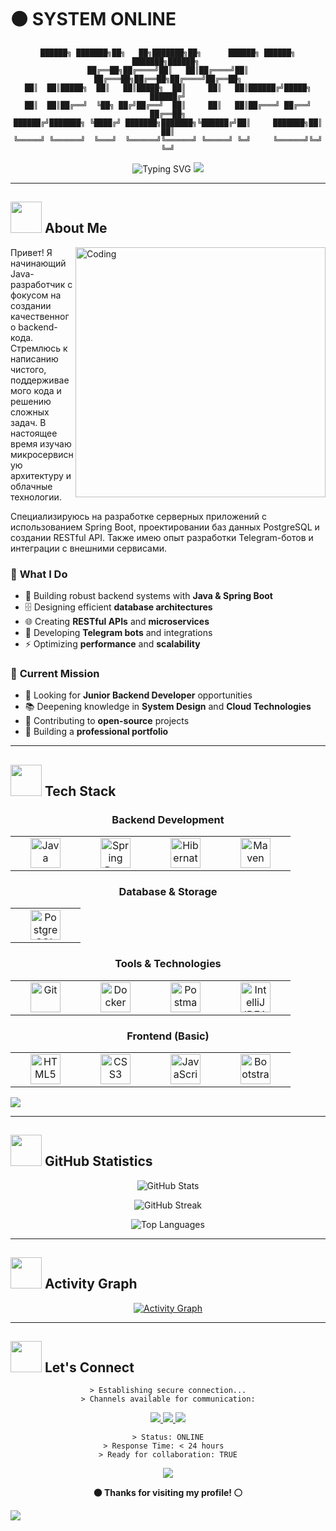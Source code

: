 # ⚫ SYSTEM ONLINE

<div align="center">
  
```
██████╗ ███████╗██╗   ██╗███████╗██╗      ██████╗ ██████╗ ███████╗██████╗ 
██╔══██╗██╔════╝██║   ██║██╔════╝██║     ██╔═══██╗██╔══██╗██╔════╝██╔══██╗
██║  ██║█████╗  ██║   ██║█████╗  ██║     ██║   ██║██████╔╝█████╗  ██████╔╝
██║  ██║██╔══╝  ╚██╗ ██╔╝██╔══╝  ██║     ██║   ██║██╔═══╝ ██╔══╝  ██╔══██╗
██████╔╝███████╗ ╚████╔╝ ███████╗███████╗╚██████╔╝██║     ███████╗██║  ██║
╚═════╝ ╚══════╝  ╚═══╝  ╚══════╝╚══════╝ ╚═════╝ ╚═╝     ╚══════╝╚═╝  ╚═╝
```

<img src="https://readme-typing-svg.herokuapp.com?font=Courier+New&size=18&duration=2000&pause=1000&color=FFFFFF&background=000000&center=true&vCenter=true&width=600&lines=Java+Backend+Developer;Building+Robust+Server+Architecture;Spring+Boot+%7C+PostgreSQL+%7C+REST+APIs;Crafting+Clean+%26+Scalable+Code;Open+to+Collaboration" alt="Typing SVG" />

<img src="https://user-images.githubusercontent.com/73097560/115834477-dbab4500-a447-11eb-908a-139a6edaec5c.gif">

</div>

---

## <img src="https://media.giphy.com/media/VgCDAzcKvsR6OM0uWg/giphy.gif" width="50"> **About Me**

<div align="left">

<img align="right" alt="Coding" width="400" src="https://user-images.githubusercontent.com/74038190/212750672-2f3f2b50-c84f-4ed8-a60a-849ae69ff9df.gif">

Привет! Я начинающий Java-разработчик с фокусом на создании качественного backend-кода. Стремлюсь к написанию чистого, поддерживаемого кода и решению сложных задач. В настоящее время изучаю микросервисную архитектуру и облачные технологии.

Специализируюсь на разработке серверных приложений с использованием Spring Boot, проектировании баз данных PostgreSQL и создании RESTful API. Также имею опыт разработки Telegram-ботов и интеграции с внешними сервисами.

### 🎯 **What I Do**
- 🔧 Building robust backend systems with **Java & Spring Boot**
- 🗄️ Designing efficient **database architectures**
- 🌐 Creating **RESTful APIs** and **microservices**
- 📱 Developing **Telegram bots** and integrations
- ⚡ Optimizing **performance** and **scalability**

### 🚀 **Current Mission**
- 💼 Looking for **Junior Backend Developer** opportunities
- 📚 Deepening knowledge in **System Design** and **Cloud Technologies**
- 🤝 Contributing to **open-source** projects
- 🎯 Building a **professional portfolio**

</div>

---

## <img src="https://media2.giphy.com/media/QssGEmpkyEOhBCb7e1/giphy.gif?cid=ecf05e47a0n3gi1bfqntqmob8g9aid1oyj2wr3ds3mg700bl&rid=giphy.gif" width="50"> **Tech Stack**

<div align="center">

### **Backend Development**
<table>
  <tr>
    <td align="center" width="96">
      <img src="https://skillicons.dev/icons?i=java" width="48" height="48" alt="Java" />
    </td>
    <td align="center" width="96">
      <img src="https://skillicons.dev/icons?i=spring" width="48" height="48" alt="Spring Boot" />
    </td>
    <td align="center" width="96">
      <img src="https://skillicons.dev/icons?i=hibernate" width="48" height="48" alt="Hibernate" />
    </td>
    <td align="center" width="96">
      <img src="https://skillicons.dev/icons?i=maven" width="48" height="48" alt="Maven" />
    </td>
  </tr>
</table>

### **Database & Storage**
<table>
  <tr>
    <td align="center" width="96">
      <img src="https://skillicons.dev/icons?i=postgresql" width="48" height="48" alt="PostgreSQL" />
    </td>
  </tr>
</table>

### **Tools & Technologies**
<table>
  <tr>
    <td align="center" width="96">
      <img src="https://skillicons.dev/icons?i=git" width="48" height="48" alt="Git" />
    </td>
    <td align="center" width="96">
      <img src="https://skillicons.dev/icons?i=docker" width="48" height="48" alt="Docker" />
    </td>
    <td align="center" width="96">
      <img src="https://skillicons.dev/icons?i=postman" width="48" height="48" alt="Postman" />
    </td>
    <td align="center" width="96">
      <img src="https://skillicons.dev/icons?i=idea" width="48" height="48" alt="IntelliJ IDEA" />
    </td>
  </tr>
</table>

### **Frontend (Basic)**
<table>
  <tr>
    <td align="center" width="96">
      <img src="https://skillicons.dev/icons?i=html" width="48" height="48" alt="HTML5" />
    </td>
    <td align="center" width="96">
      <img src="https://skillicons.dev/icons?i=css" width="48" height="48" alt="CSS3" />
    </td>
    <td align="center" width="96">
      <img src="https://skillicons.dev/icons?i=js" width="48" height="48" alt="JavaScript" />
    </td>
    <td align="center" width="96">
      <img src="https://user-images.githubusercontent.com/25181517/183898054-b3d693d4-dafb-4808-a509-bab54cf5de34.png" width="48" height="48" alt="Bootstrap" />
    </td>
  </tr>
</table>

</div>

<img src="https://user-images.githubusercontent.com/73097560/115834477-dbab4500-a447-11eb-908a-139a6edaec5c.gif">

---

## <img src="https://media.giphy.com/media/iY8CRBdQXODJSCERIr/giphy.gif" width="50"> **GitHub Statistics**

<div align="center">

![GitHub Stats](https://github-readme-stats.vercel.app/api?username=Adis-cmd&show_icons=true&theme=dark&hide_border=true&bg_color=000000&title_color=FFFFFF&icon_color=FFFFFF&text_color=FFFFFF&border_radius=0)

![GitHub Streak](https://github-readme-streak-stats.herokuapp.com?user=Adis-cmd&theme=dark&hide_border=true&background=000000&stroke=FFFFFF&ring=FFFFFF&fire=FFFFFF&currStreakNum=FFFFFF&sideNums=FFFFFF&currStreakLabel=FFFFFF&sideLabels=FFFFFF&dates=FFFFFF&border_radius=0)

![Top Languages](https://github-readme-stats.vercel.app/api/top-langs/?username=Adis-cmd&layout=compact&theme=dark&hide_border=true&bg_color=000000&title_color=FFFFFF&text_color=FFFFFF&border_radius=0)

</div>

---

## <img src="https://media.giphy.com/media/LnQjpWaON8nhr21vNW/giphy.gif" width="50"> **Activity Graph**

<div align="center">
  
[![Activity Graph](https://github-readme-activity-graph.vercel.app/graph?username=Adis-cmd&theme=github-compact&hide_border=true&bg_color=000000&color=ffffff&line=ffffff&point=ffffff&area=true&area_color=ffffff)](https://github.com/Adis-cmd)

</div>

---

## <img src="https://media.giphy.com/media/LnQjpWaON8nhr21vNW/giphy.gif" width="50"> **Let's Connect**

<div align="center">

```
> Establishing secure connection...
> Channels available for communication:
```

<p align="center">
<a href="https://t.me/javadev4">
  <img src="https://img.shields.io/badge/Telegram-000000?style=for-the-badge&logo=telegram&logoColor=white"/>
</a>
<a href="mailto:your-email@example.com">
  <img src="https://img.shields.io/badge/Email-FFFFFF?style=for-the-badge&logo=gmail&logoColor=black"/>
</a>
<a href="https://github.com/Adis-cmd">
  <img src="https://img.shields.io/badge/GitHub-000000?style=for-the-badge&logo=github&logoColor=white"/>
</a>
</p>

```
> Status: ONLINE
> Response Time: < 24 hours  
> Ready for collaboration: TRUE
```

<img src="https://komarev.com/ghpvc/?username=Adis-cmd&color=000000&style=flat-square&label=PROFILE+VIEWS"/>

**⚫ Thanks for visiting my profile! ⚪**

</div>

<img src="https://user-images.githubusercontent.com/73097560/115834477-dbab4500-a447-11eb-908a-139a6edaec5c.gif">
